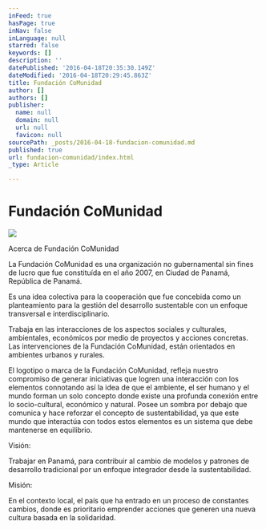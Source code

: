 ```yaml
---
inFeed: true
hasPage: true
inNav: false
inLanguage: null
starred: false
keywords: []
description: ''
datePublished: '2016-04-18T20:35:30.149Z'
dateModified: '2016-04-18T20:29:45.863Z'
title: Fundación CoMunidad
author: []
authors: []
publisher:
  name: null
  domain: null
  url: null
  favicon: null
sourcePath: _posts/2016-04-18-fundacion-comunidad.md
published: true
url: fundacion-comunidad/index.html
_type: Article

---
```

# Fundación CoMunidad
![](https://the-grid-user-content.s3-us-west-2.amazonaws.com/999d47f4-85e4-4626-8025-82bd866943bd.jpg)

Acerca de Fundación CoMunidad

La Fundación CoMunidad es una organización no gubernamental sin fines de lucro que fue constituída en el año 2007, en Ciudad de Panamá, República de Panamá.

Es una idea colectiva para la cooperación que fue concebida como un planteamiento para la gestión del desarrollo sustentable con un enfoque transversal e interdisciplinario.

Trabaja en las interacciones de los aspectos sociales y culturales, ambientales, económicos por medio de proyectos y acciones concretas. Las intervenciones de la Fundación CoMunidad, están orientados en ambientes urbanos y rurales.

El logotipo o marca de la Fundación CoMunidad, refleja nuestro compromiso de generar iniciativas que logren una interacción con los elementos connotando así la idea de que el ambiente, el ser humano y el mundo forman un solo concepto donde existe una profunda conexión entre lo socio-cultural, económico y natural. Posee un sombra por debajo que comunica y hace reforzar el concepto de sustentabilidad, ya que este mundo que interactúa con todos estos elementos es un sistema que debe mantenerse en equilibrio.

Visión:

Trabajar en Panamá, para contribuir al cambio de modelos y patrones de desarrollo tradicional por un enfoque integrador desde la sustentabilidad.

Misión:

En el contexto local, el país que ha entrado en un proceso
de constantes cambios, donde es prioritario emprender acciones que generen una
nueva cultura basada en la solidaridad.